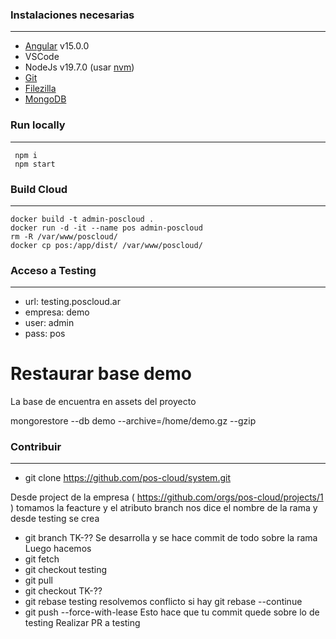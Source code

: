 ###  Instalaciones necesarias
------------
- [Angular](https://angular.io/)  v15.0.0
- VSCode
- NodeJs v19.7.0 (usar [nvm](https://github.com/nvm-sh/nvm))
- [Git](https://git-scm.com/) 
- [Filezilla](https://filezilla-project.org/)
- [MongoDB](https://www.mongodb.com/)

### Run locally
------------
     npm i
     npm start

### Build Cloud
------------
    docker build -t admin-poscloud . 
    docker run -d -it --name pos admin-poscloud
    rm -R /var/www/poscloud/
    docker cp pos:/app/dist/ /var/www/poscloud/

### Acceso a Testing

------------
- url: testing.poscloud.ar
- empresa: demo
- user: admin
- pass: pos

# Restaurar base demo

La base de encuentra en assets del proyecto

mongorestore --db demo --archive=/home/demo.gz --gzip

### Contribuir 

------------

- git clone https://github.com/pos-cloud/system.git

Desde project de la empresa ( https://github.com/orgs/pos-cloud/projects/1 ) tomamos la feacture y el atributo branch nos dice el nombre de la rama y desde testing se crea

- git branch TK-??
Se desarrolla y se hace commit de todo sobre la rama
Luego hacemos 
- git fetch
- git checkout testing
- git pull
- git checkout TK-??
- git rebase testing
resolvemos conflicto si hay git rebase --continue
- git push --force-with-lease
Esto hace que tu commit quede sobre lo de testing 
Realizar PR a testing
